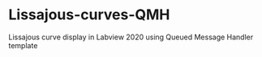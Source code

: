 # Lissajous-curves-QMH
Lissajous curve display in Labview 2020 using Queued Message Handler template
